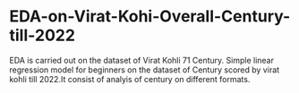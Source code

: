 # EDA-on-Virat-Kohi-Overall-Century-till-2022
EDA is carried out on the dataset of Virat Kohli 71 Century.
Simple linear regression model for beginners on the dataset of Century scored by virat kohli till 2022.It consist of analyis of century on different formats.
